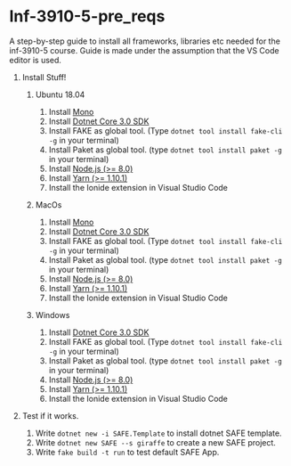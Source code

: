# Inf-3910-5-pre_reqs

A step-by-step guide to install all frameworks, libraries etc needed for the inf-3910-5 course.
Guide is made under the assumption that the VS Code editor is used.


1. Install Stuff!

    1. Ubuntu 18.04
        1. Install [Mono](https://www.mono-project.com/download/stable/) 
        2. Install [Dotnet Core 3.0 SDK](https://dotnet.microsoft.com/download)
        3. Install FAKE as global tool. (Type `dotnet tool install fake-cli -g` in your terminal)
        4. Install Paket as global tool. (type `dotnet tool install paket -g` in your terminal)
        5. Install [Node.js (>= 8.0)](https://github.com/nodesource/distributions/blob/master/README.md)
        6. Install [Yarn (>= 1.10.1)](https://yarnpkg.com/lang/en/docs/install/#debian-stable) 
        7. Install the Ionide extension in Visual Studio Code


    2. MacOs 
        1. Install [Mono](https://www.mono-project.com/download/stable/) 
        2. Install [Dotnet Core 3.0 SDK](https://dotnet.microsoft.com/download)
        3. Install FAKE as global tool. (Type `dotnet tool install fake-cli -g` in your terminal)
        4. Install Paket as global tool. (type `dotnet tool install paket -g` in your terminal)
        5. Install  [Node.js (>= 8.0)](https://nodejs.org/en/download/)
        6. Install  [Yarn (>= 1.10.1)](https://yarnpkg.com/lang/en/docs/install/#mac-stable) 
        7. Install the Ionide extension in Visual Studio Code
    3. Windows 
        1. Install [Dotnet Core 3.0 SDK](https://dotnet.microsoft.com/download)
        2. Install FAKE as global tool. (Type `dotnet tool install fake-cli -g` in your terminal)
        3. Install Paket as global tool. (type `dotnet tool install paket -g` in your terminal)
        4. Install  [Node.js (>= 8.0)](https://nodejs.org/en/download/)
        5. Install  [Yarn (>= 1.10.1)](https://yarnpkg.com/lang/en/docs/install/#mac-stable) 
        6. Install the Ionide extension in Visual Studio Code



2. Test if it works.
    1. Write `dotnet new -i SAFE.Template` to install dotnet SAFE template.
    2. Write `dotnet new SAFE --s giraffe` to create a new SAFE project.
    3. Write `fake build -t run` to test default SAFE App.